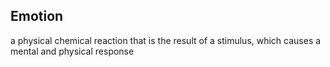 ## Emotion  
  a physical chemical reaction that is the result of a stimulus, which causes a mental and physical response

